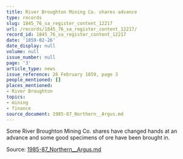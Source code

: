 ```yaml
---
title: River Broughton Mining Co. shares advance
type: records
slug: 1845_76_sa_register_content_12217
url: /records/1845_76_sa_register_content_12217/
record_id: 1845_76_sa_register_content_12217
date: '1859-02-26'
date_display: null
volume: null
issue_number: null
page: '3'
article_type: news
issue_reference: 26 February 1859, page 3
people_mentioned: []
places_mentioned:
- River Broughton
topics:
- mining
- finance
source_document: 1985-87_Northern__Argus.md
---
```


Some River Broughton Mining Co. shares have changed hands at an advance and some good specimens of ore have been brought in.

Source: [1985-87_Northern__Argus.md](/downloads/markdown/1985-87_Northern__Argus.md)
